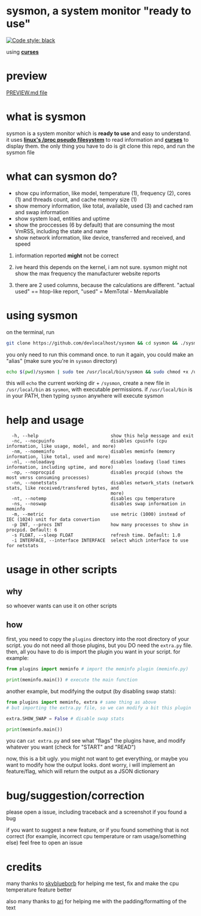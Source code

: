 # sysmon, a system monitor "ready to use"

[![Code style: black](https://img.shields.io/badge/code%20style-black-000000.svg)](https://github.com/psf/black)

using [**curses**](https://docs.python.org/3/howto/curses.html)

# preview
[PREVIEW.md file](screens/PREVIEW.md)

# what is sysmon
sysmon is a system monitor which is **ready to use** and easy to understand. it uses [**linux's /proc pseudo filesystem**](https://www.kernel.org/doc/html/latest/filesystems/proc.html) to read information and [**curses**](https://docs.python.org/3/howto/curses.html) to display them. the only thing you have to do is git clone this repo, and run the sysmon file

# what can sysmon do?
 - show cpu information, like model, temperature (1), frequency (2), cores (1) and threads count, and cache memory size (1)
 - show memory information, like total, available, used (3) and cached ram and swap information
 - show system load, entities and uptime
 - show the proccesses (6 by default) that are consuming the most VmRSS, including the state and name
 - show network information, like device, transferred and received, and speed

1. information reported **might** not be correct

2. ive heard this depends on the kernel, i am not sure. sysmon might not show the max frequency the manufacturer website reports

3. there are 2 used columns, because the calculations are different. "actual used" == htop-like report, "used" = MemTotal - MemAvailable

# using sysmon
on the terminal, run
```sh
git clone https://github.com/devlocalhost/sysmon && cd sysmon && ./sysmon
```
you only need to run this command once. to run it again, you could make an "alias" (make sure you're in `sysmon` directory)
```sh
echo $(pwd)/sysmon | sudo tee /usr/local/bin/sysmon && sudo chmod +x /usr/local/bin/sysmon
```
this will `echo` the current working dir + `/sysmon`, create a new file in `/usr/local/bin` as `sysmon`, with executable permissions. if `/usr/local/bin` is in your PATH, then typing `sysmon` anywhere will execute sysmon

# help and usage
```
  -h, --help                           show this help message and exit
  -nc, --nocpuinfo                     disables cpuinfo (cpu information, like usage, model, and more)
  -nm, --nomeminfo                     disables meminfo (memory information, like total, used and more)
  -nl, --noloadavg                     disables loadavg (load times information, including uptime, and more)
  -np, --noprocpid                     disables procpid (shows the most vmrss consuming processes)
  -nn, --nonetstats                    disables network_stats (network stats, like received/transfered bytes, and
                                       more)
  -nt, --notemp                        disables cpu temperature
  -ns, --noswap                        disables swap information in meminfo
  -m, --metric                         use metric (1000) instead of IEC (1024) unit for data convertion
  -p INT, --procs INT                  how many processes to show in procpid. Default: 6
  -s FLOAT, --sleep FLOAT              refresh time. Default: 1.0
  -i INTERFACE, --interface INTERFACE  select which interface to use for netstats
```

# usage in other scripts
## why
so whoever wants can use it on other scripts

## how
first, you need to copy the `plugins` directory into the root directory of your script. you do not need all those plugins, but you DO need the `extra.py` file. then, all you have to do is import the plugin you want in your script. for example:
```python
from plugins import meminfo # import the meminfo plugin (meminfo.py)

print(meminfo.main()) # execute the main function
```

another example, but modifying the output (by disabling swap stats):
```python
from plugins import meminfo, extra # same thing as above
# but importing the extra.py file, so we can modify a bit this plugin

extra.SHOW_SWAP = False # disable swap stats

print(meminfo.main())
```

you can `cat extra.py` and see what "flags" the plugins have, and modify whatever you want (check for "START" and "READ")

now, this is a bit ugly. you might not want to get everything, or maybe you want to modify how the output looks. dont worry, i will implement an feature/flag, which will return the output as a JSON dictionary

# bug/suggestion/correction
please open a issue, including traceback and a screenshot if you found a bug

if you want to suggest a new feature, or if you found something that is not correct (for example, incorrect cpu temperature or ram usage/something else) feel free to open an issue

# credits
many thanks to [skyblueborb](https://github.com/skyblueborb) for helping me test, fix and make the cpu temperature feature better

also many thanks to [ari](https://ari-web.xyz/gh) for helping me with the padding/formatting of the text
